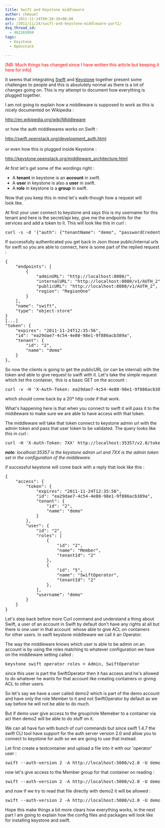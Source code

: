 ```yaml
---
title: Swift and Keystone middleware
author: chmouel
date: 2011-11-24T09:20:39+00:00
url: /2011/11/24/swift-and-keystone-middleware-part1/
dsq_thread_id:
  - 482265099
tags:
  - Keystone
  - Openstack

---
```

<span style="color: #ff0000;">[NB: Much things has changed since I have written this article but keeping it here for info]</span>

It seems that integrating <a href="http://swift.openstack.org/" target="_blank">Swift</a> and <a href="http://keystone.openstack.org/" target="_blank">Keystone</a> together present some challenges to people and this is absolutely normal as there is a lot of changes going on. This is my attempt to document how everything is plugged together.

I am not going to explain how a middleware is supposed to work as this is nicely documented on Wikipedia :

<a href="http://en.wikipedia.org/wiki/Middleware" target="_blank">http://en.wikipedia.org/wiki/Middleware</a>

or how the auth middlewares works on Swift :

<a href="http://swift.openstack.org/development_auth.html" target="_blank">http://swift.openstack.org/development_auth.html<br /> </a>  
or even how this is plugged inside Keystone :

<a href="http://keystone.openstack.org/middleware_architecture.html" target="_blank">http://keystone.openstack.org/middleware_architecture.html<br /> </a>

At first let's get some of the wordings right :

  * A **tenant** in keystone is an **account** in swift.
  * A **user** in keystone is also a **user** in swift.
  * A **role** in keystone is a **group** in swift.

Now that you keep this in mind let's walk-though how a request will  
look like.

At first your user connect to keystone and says this is my username for this  
tenant and here is the secret/api key, give me the endpoints for the  
services and add a token to it. This will look like this in curl :

<pre lang="bash">curl -s -d '{"auth": {"tenantName": "demo", "passwordCredentials": {"username": "demo", "password": "password"}}}' -H 'Content-type: application/json' http://localhost:5000/v2.0/tokens</pre>

If successfully authenticated you get back in Json those public/internal urls  
for swift so you are able to connect, here is some part of the replied request :

<pre>{
    "endpoints": [
        {
            "adminURL": "http://localhost:8080/",
            "internalURL": "http://localhost:8080/v1/AUTH_2",
            "publicURL": "http://localhost:8080/v1/AUTH_2",
            "region": "RegionOne"
        }
    ],
    "name": "swift",
    "type": "object-store"
}
[...]
"token": {
    "expires": "2011-11-24T12:35:56",
    "id": "ea29dae7-4c54-4e80-98e1-9f886acb389a",
    "tenant": {
        "id": "2",
        "name": "demo"
    }
},</pre>

So now the clients is going to get the publicURL (or can be internal) with the token and able to give request to swift with it. Let's take the simple request which list the container,  this is a basic GET on the account :

<pre lang="bash">curl -v -H 'X-Auth-Token: ea29dae7-4c54-4e80-98e1-9f886acb389a' http://localhost:8080/v1/AUTH_2</pre>

which should come back by a 20* http code if that work.

What's happening here is that when you connect to swift it will pass it to the middleware to make sure we are able to have access with that token.

The middleware will take that token connect to keystone admin url with the admin token and pass that user token to be validated. The query looks like this in curl :

<pre lang="bash">curl -H 'X-Auth-Token: 7XX' http://localhost:35357/v2.0/tokens/ea29dae7-4c54-4e80-98e1-9f886acb389a</pre>

_**note**: localhost:35357 is the keystone admin url and 7XX is the admin token set in the configuration of the middleware._

if successful keystone will come back with a reply that look like this :

<pre lang="javascript">{
    "access": {
        "token": {
            "expires": "2011-11-24T12:35:56",
            "id": "ea29dae7-4c54-4e80-98e1-9f886acb389a",
            "tenant": {
                "id": "2",
                "name": "demo"
            }
        },
        "user": {
            "id": "2",
            "roles": [
                {
                    "id": "2",
                    "name": "Member",
                    "tenantId": "2"
                },
                {
                    "id": "5",
                    "name": "SwiftOperator",
                    "tenantId": "2"
                },
            ],
            "username": "demo"
        }
    }
}</pre>

Let's step back before more Curl command and understand a thing about Swift, a user of an account in Swift by default don't have any rights at all but there is one user in that account  whose able to give ACL on containers for other users. In swift keystone middleware we call it an Operator.

The way the middleware knows which user is able to be admin on an account is by using the roles matching to whatever configuration we have on the middleware setting called :

<pre>keystone_swift_operator_roles = Admin, SwiftOperator</pre>

since this user is part the SwiftOperator then it has access and he's allowed to do whatever he wants for that account like creating containers or giving ACL to other users.

So let's say we have a user called demo2 which is part of the demo account and have only the role Member to it and not SwiftOperator by default as we say before he will not be able to do much.

But if demo user give access to the group/role Memeber to a container via acl then demo2 will be able to do stuff on it.

We can all have fun with bunch of curl commands but since swift 1.4.7 the swift CLI tool have support for the auth server version 2.0 and allow you to connect to keystone for auth so we are going to use that instead.

Let first create a testcontainer and upload a file into it with our 'operator' user :

<pre lang="bash">swift --auth-version 2 -A http://localhost:5000/v2.0 -U demo:demo -K password post testcontainer</pre>

now let's give access to the Member group for that container on reading :

<pre lang="bash">swift --auth-version 2 -A http://localhost:5000/v2.0 -U demo:demo -K password post testcontainer -r Member</pre>

and now if we try to read that file directly with demo2 it will be allowed :

<pre lang="bash">swift --auth-version 2 -A http://localhost:5000/v2.0 -U demo:demo2 -K password download testcontainer etc/issue -o-</pre>

Hope this make things a bit more clears how everything works, in the next part I am going to explain how the config files and packages will look like for installing keystone and swift.